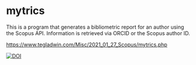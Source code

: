 # mytrics
This is a program that generates a bibliometric report for an author using the Scopus API. Information is retrieved via ORCID or the Scopus author ID.

https://www.tegladwin.com/Misc/2021_01_27_Scopus/mytrics.php



[![DOI](https://zenodo.org/badge/335036249.svg)](https://zenodo.org/badge/latestdoi/335036249)


